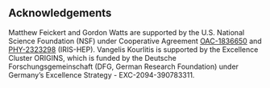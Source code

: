 ## Acknowledgements

Matthew Feickert and Gordon Watts are supported by the U.S. National Science Foundation (NSF) under Cooperative Agreement [OAC-1836650](https://www.nsf.gov/awardsearch/showAward?AWD_ID=1836650) and [PHY-2323298](https://www.nsf.gov/awardsearch/showAward?AWD_ID=2323298) (IRIS-HEP).
Vangelis Kourlitis is supported by the Excellence Cluster ORIGINS, which is funded by the Deutsche Forschungsgemeinschaft (DFG, German Research Foundation) under Germany’s Excellence Strategy - EXC-2094-390783311.
